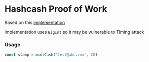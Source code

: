 # Hashcash Proof of Work

Based on this [implementation](https://github.com/hashcash-org/hashcash)

Implementation uses `BigInt` so it may be vulnerable to Timing attack

### Usage

```js
const stamp = mintCash('test@abc.com', 20)
```
